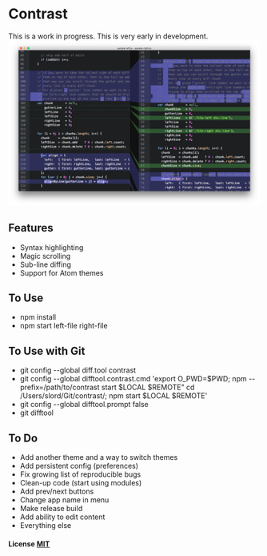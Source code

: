 # Contrast

This is a work in progress. This is very early in development.
![Screenshot](/screenshot.png)

## Features

- Syntax highlighting
- Magic scrolling
- Sub-line diffing
- Support for Atom themes

## To Use

- npm install
- npm start left-file right-file
 
## To Use with Git

- git config --global diff.tool contrast
- git config --global difftool.contrast.cmd 'export O_PWD=$PWD; npm --prefix=/path/to/contrast start $LOCAL $REMOTE"
cd /Users/slord/Git/contrast/; npm start $LOCAL $REMOTE'
- git config --global difftool.prompt false
- git difftool

## To Do

- Add another theme and a way to switch themes
- Add persistent config (preferences)
- Fix growing list of reproducible bugs
- Clean-up code (start using modules)
- Add prev/next buttons
- Change app name in menu
- Make release build
- Add ability to edit content
- Everything else

#### License [MIT](LICENSE)
